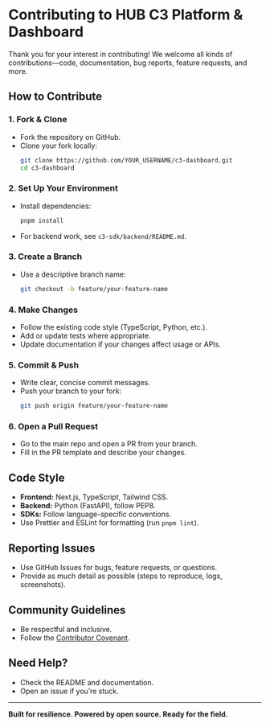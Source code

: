 # Contributing to HUB C3 Platform & Dashboard

Thank you for your interest in contributing! We welcome all kinds of contributions—code, documentation, bug reports, feature requests, and more.

## How to Contribute

### 1. Fork & Clone

- Fork the repository on GitHub.
- Clone your fork locally:
  ```bash
  git clone https://github.com/YOUR_USERNAME/c3-dashboard.git
  cd c3-dashboard
  ```

### 2. Set Up Your Environment

- Install dependencies:
  ```bash
  pnpm install
  ```
- For backend work, see `c3-sdk/backend/README.md`.

### 3. Create a Branch

- Use a descriptive branch name:
  ```bash
  git checkout -b feature/your-feature-name
  ```

### 4. Make Changes

- Follow the existing code style (TypeScript, Python, etc.).
- Add or update tests where appropriate.
- Update documentation if your changes affect usage or APIs.

### 5. Commit & Push

- Write clear, concise commit messages.
- Push your branch to your fork:
  ```bash
  git push origin feature/your-feature-name
  ```

### 6. Open a Pull Request

- Go to the main repo and open a PR from your branch.
- Fill in the PR template and describe your changes.

## Code Style

- **Frontend:** Next.js, TypeScript, Tailwind CSS.
- **Backend:** Python (FastAPI), follow PEP8.
- **SDKs:** Follow language-specific conventions.
- Use Prettier and ESLint for formatting (run `pnpm lint`).

## Reporting Issues

- Use GitHub Issues for bugs, feature requests, or questions.
- Provide as much detail as possible (steps to reproduce, logs, screenshots).

## Community Guidelines

- Be respectful and inclusive.
- Follow the [Contributor Covenant](https://www.contributor-covenant.org/).

## Need Help?

- Check the README and documentation.
- Open an issue if you’re stuck.

---

**Built for resilience. Powered by open source. Ready for the field.**
